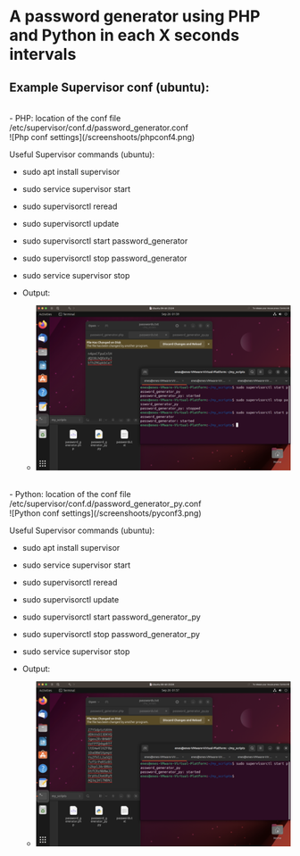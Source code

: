 # A password generator using PHP and Python in each X seconds intervals

## Example Supervisor conf (ubuntu):

<br />
- PHP: location of the conf file /etc/supervisor/conf.d/password_generator.conf
<br />
![Php conf settings](/screenshoots/phpconf4.png)

Useful Supervisor commands (ubuntu):

- sudo apt install supervisor
- sudo service supervisor start
- sudo supervisorctl reread
- sudo supervisorctl update
- sudo supervisorctl start password_generator
- sudo supervisorctl stop password_generator
- sudo service supervisor stop

- Output:
    - ![Php output](/screenshoots/php2.png)




<br />
- Python: location of the conf file /etc/supervisor/conf.d/password_generator_py.conf
<br />
![Python conf settings](/screenshoots/pyconf3.png)


Useful Supervisor commands (ubuntu):

- sudo apt install supervisor
- sudo service supervisor start
- sudo supervisorctl reread
- sudo supervisorctl update
- sudo supervisorctl start password_generator_py
- sudo supervisorctl stop password_generator_py
- sudo service supervisor stop

- Output:
    - ![Python output](/screenshoots/py1.png)



